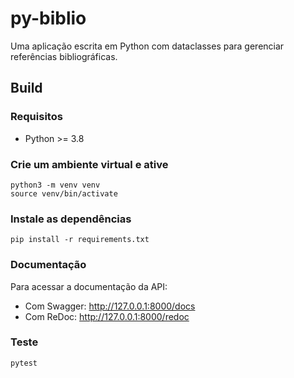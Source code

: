 # py-biblio

Uma aplicação escrita em Python com dataclasses para gerenciar referências bibliográficas.

## Build

### Requisitos

- Python >= 3.8

### Crie um ambiente virtual e ative

```
python3 -m venv venv
source venv/bin/activate
```

### Instale as dependências

```
pip install -r requirements.txt
```

### Documentação

Para acessar a documentação da API:

- Com Swagger: http://127.0.0.1:8000/docs
- Com ReDoc: http://127.0.0.1:8000/redoc

### Teste

```
pytest
```
